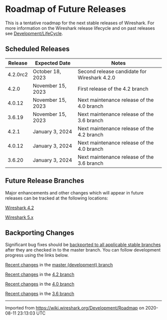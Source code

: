 # Roadmap of Future Releases

This is a tentative roadmap for the next stable releases of Wireshark. For more information on the Wireshark release lifecycle and on past releases see [Development/LifeCycle](/Development/LifeCycle).

## Scheduled Releases

| **Release** | **Expected Date** | **Notes** |
|-------------|-------------------|-----------|
| 4.2.0rc2 | October 18, 2023 | Second release candidate for Wireshark 4.2.0 |
| 4.2.0 | November 15, 2023 | First release of the 4.2 branch |
| 4.0.12 | November 15, 2023 | Next maintenance release of the 4.0 branch |
| 3.6.19 | November 15, 2023 | Next maintenance release of the 3.6 branch |
| 4.2.1 | January 3, 2024 | Next maintenance release of the 4.2 branch |
| 4.0.12 | January 3, 2024 | Next maintenance release of the 4.0 branch |
| 3.6.20 | January 3, 2024 | Next maintenance release of the 3.6 branch |

## Future Release Branches

Major enhancements and other changes which will appear in future releases can be tracked at the following locations:

[Wireshark 4.2](https://gitlab.com/wireshark/wireshark/-/milestones/3)

[Wireshark 5.x](https://gitlab.com/wireshark/wireshark/-/milestones/4)

## Backporting Changes

Significant bug fixes should be [backported to all applicable stable branches](/Development/SubmittingPatches#backporting-a-change-to-a-release-branch) after they are checked in to the master branch. You can follow development progress using the links below.

[Recent changes](https://gitlab.com/wireshark/wireshark/commits/master) in the [master (development) branch](https://gitlab.com/wireshark/wireshark/-/tree/master)

[Recent changes](https://gitlab.com/wireshark/wireshark/commits/release-4.2) in the [4.2 branch](https://gitlab.com/wireshark/wireshark/-/tree/release-4.2)

[Recent changes](https://gitlab.com/wireshark/wireshark/commits/release-4.0) in the [4.0 branch](https://gitlab.com/wireshark/wireshark/-/tree/release-4.0)

[Recent changes](https://gitlab.com/wireshark/wireshark/commits/release-3.6) in the [3.6 branch](https://gitlab.com/wireshark/wireshark/-/tree/release-3.6)

---

Imported from <https://wiki.wireshark.org/Development/Roadmap> on 2020-08-11 23:13:03 UTC
